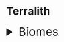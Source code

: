 # Terralith

<details>
<summary style="font-size:30">Biomes</summary>
<br>
This is how you dropdown.
</details>
